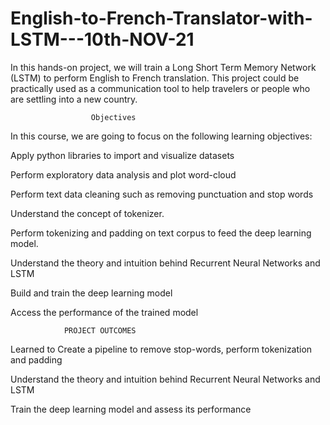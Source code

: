 # English-to-French-Translator-with-LSTM---10th-NOV-21

In this hands-on project, we will train a Long Short Term Memory Network (LSTM) to perform English to French translation. This project could be practically used as a communication tool to help travelers or people who are settling into a new country.

                      Objectives
In this course, we are going to focus on the following learning objectives:

Apply python libraries to import and visualize datasets

Perform exploratory data analysis and plot word-cloud

Perform text data cleaning such as removing punctuation and stop words

Understand the concept of tokenizer.

Perform tokenizing and padding on text corpus to feed the deep learning model.

Understand the theory and intuition behind Recurrent Neural Networks and LSTM

Build and train the deep learning model

Access the performance of the trained model


                PROJECT OUTCOMES
                
Learned to
Create a pipeline to remove stop-words, perform tokenization and padding

Understand the theory and intuition behind Recurrent Neural Networks and LSTM

Train the deep learning model and assess its performance   

